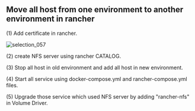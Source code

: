 ## Move all host from one environment to another environment in rancher

(1) Add certificate in rancher.

![selection_057](https://user-images.githubusercontent.com/28925482/43885508-b4c01294-9bd6-11e8-9ce3-62bfad6ae1dd.png)

(2) create NFS server using rancher CATALOG.

(3) Stop all host in old environment and add all host in new environment.

(4) Start all service using docker-compose.yml and rancher-compose.yml files.

(5) Upgrade those service which used NFS server by adding "rancher-nfs" in Volume Driver.
